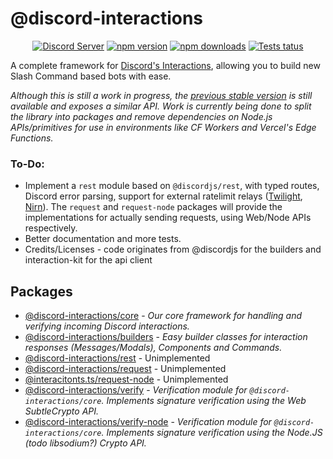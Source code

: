 # @discord-interactions
<div align="center">
  <p>
    <a href="https://discord.gg/BTXJmW4Bh7"><img src="https://img.shields.io/discord/395423304112013334?logo=discord&logoColor=white" alt="Discord Server" /></a>
    <a href="https://www.npmjs.com/package/@discord-interactions/core"><img src="https://img.shields.io/npm/v/@discord-interactions/core.svg?maxAge=3600" alt="npm version" /></a>
    <a href="https://www.npmjs.com/package/@discord-interactions/core"><img src="https://img.shields.io/npm/dt/@discord-interactions/core.svg?maxAge=3600" alt="npm downloads" /></a>
    <a href="https://github.com/ssMMiles/@discord-interactions/core/actions"><img src="https://github.com/ssMMiles/discord-interactions/actions/workflows/tests.yml/badge.svg" alt="Tests tatus" /></a>
  </p>
</div>

A complete framework for [Discord's Interactions](https://discord.com/developers/docs/interactions/receiving-and-responding), allowing you to build new Slash Command based bots with ease.

*Although this is still a work in progress, the [previous stable version](https://www.npmjs.com/package/interactions.ts) is still available and exposes a similar API. Work is currently being done to split the library into packages and remove dependencies on Node.js APIs/primitives for use in environments like CF Workers and Vercel's Edge Functions.*

### To-Do:
 - Implement a `rest` module based on `@discordjs/rest`, with typed routes, Discord error parsing, support for external ratelimit relays ([Twilight](https://github.com/twilight-rs/http-proxy), [Nirn](https://github.com/germanoeich/nirn-proxy)). The `request` and `request-node` packages will provide the implementations for actually sending requests, using Web/Node APIs respectively.
 - Better documentation and more tests.
 - Credits/Licenses - code originates from @discordjs for the builders and interaction-kit for the api client

## Packages
 - [@discord-interactions/core](./packages/core) - *Our core framework for handling and verifying incoming Discord interactions.*
 - [@discord-interactions/builders](./packages/builders) - *Easy builder classes for interaction responses (Messages/Modals), Components and Commands.*
 - [@discord-interactions/rest](./packages/rest) - Unimplemented
 - [@discord-interactions/request](./packages/request) - Unimplemented
 - [@interacitonts.ts/request-node](./packages/request-node) - Unimplemented
 - [@discord-interactions/verify](./packages/verify) - *Verification module for `@discord-interactions/core`. Implements signature verification using the Web SubtleCrypto API.*
 - [@discord-interactions/verify-node](./packages/verify-node) - *Verification module for `@discord-interactions/core`. Implements signature verification using the Node.JS (todo libsodium?) Crypto API.*